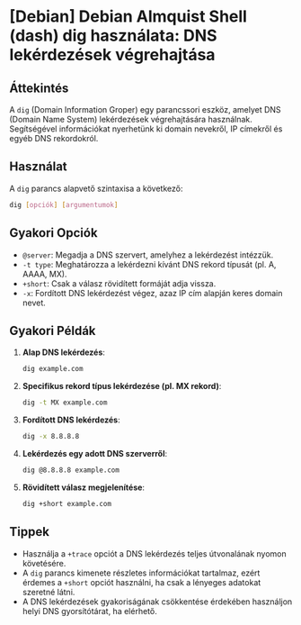# [Debian] Debian Almquist Shell (dash) dig használata: DNS lekérdezések végrehajtása

## Áttekintés
A `dig` (Domain Information Groper) egy parancssori eszköz, amelyet DNS (Domain Name System) lekérdezések végrehajtására használnak. Segítségével információkat nyerhetünk ki domain nevekről, IP címekről és egyéb DNS rekordokról.

## Használat
A `dig` parancs alapvető szintaxisa a következő:

```bash
dig [opciók] [argumentumok]
```

## Gyakori Opciók
- `@server`: Megadja a DNS szervert, amelyhez a lekérdezést intézzük.
- `-t type`: Meghatározza a lekérdezni kívánt DNS rekord típusát (pl. A, AAAA, MX).
- `+short`: Csak a válasz rövidített formáját adja vissza.
- `-x`: Fordított DNS lekérdezést végez, azaz IP cím alapján keres domain nevet.

## Gyakori Példák
1. **Alap DNS lekérdezés**:
   ```bash
   dig example.com
   ```

2. **Specifikus rekord típus lekérdezése (pl. MX rekord)**:
   ```bash
   dig -t MX example.com
   ```

3. **Fordított DNS lekérdezés**:
   ```bash
   dig -x 8.8.8.8
   ```

4. **Lekérdezés egy adott DNS szerverről**:
   ```bash
   dig @8.8.8.8 example.com
   ```

5. **Rövidített válasz megjelenítése**:
   ```bash
   dig +short example.com
   ```

## Tippek
- Használja a `+trace` opciót a DNS lekérdezés teljes útvonalának nyomon követésére.
- A `dig` parancs kimenete részletes információkat tartalmaz, ezért érdemes a `+short` opciót használni, ha csak a lényeges adatokat szeretné látni.
- A DNS lekérdezések gyakoriságának csökkentése érdekében használjon helyi DNS gyorsítótárat, ha elérhető.